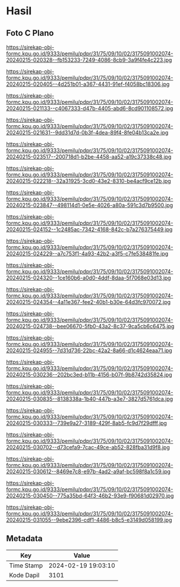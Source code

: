 # Hasil

## Foto C Plano

https://sirekap-obj-formc.kpu.go.id/9333/pemilu/pdpr/31/75/09/10/02/3175091002074-20240215-020328--fb153233-7249-4086-8cb9-3a9f4fe4c223.jpg

https://sirekap-obj-formc.kpu.go.id/9333/pemilu/pdpr/31/75/09/10/02/3175091002074-20240215-020405--4d251b01-a367-4431-91ef-f4058bc18306.jpg

https://sirekap-obj-formc.kpu.go.id/9333/pemilu/pdpr/31/75/09/10/02/3175091002074-20240215-021133--c4067333-d47b-4405-abd6-8cd901108572.jpg

https://sirekap-obj-formc.kpu.go.id/9333/pemilu/pdpr/31/75/09/10/02/3175091002074-20240215-021631--9dd31d7d-0b3f-4dea-89f4-8fe04b13ca2e.jpg

https://sirekap-obj-formc.kpu.go.id/9333/pemilu/pdpr/31/75/09/10/02/3175091002074-20240215-023517--200718d1-b2be-4458-aa52-a19c37338c48.jpg

https://sirekap-obj-formc.kpu.go.id/9333/pemilu/pdpr/31/75/09/10/02/3175091002074-20240215-022218--32a31925-3cd0-43e2-8310-be4acf9ce12b.jpg

https://sirekap-obj-formc.kpu.go.id/9333/pemilu/pdpr/31/75/09/10/02/3175091002074-20240215-023847--498114d1-0e5e-4026-a80a-591c3d7b9500.jpg

https://sirekap-obj-formc.kpu.go.id/9333/pemilu/pdpr/31/75/09/10/02/3175091002074-20240215-024152--1c2485ac-7342-4168-842c-b7a276375449.jpg

https://sirekap-obj-formc.kpu.go.id/9333/pemilu/pdpr/31/75/09/10/02/3175091002074-20240215-024229--a7c753f1-4a93-42b2-a3f5-c7fe538481fe.jpg

https://sirekap-obj-formc.kpu.go.id/9333/pemilu/pdpr/31/75/09/10/02/3175091002074-20240215-024320--1ce160b6-a0d0-4ddf-8daa-5f7068e03d13.jpg

https://sirekap-obj-formc.kpu.go.id/9333/pemilu/pdpr/31/75/09/10/02/3175091002074-20240215-024354--4a11e367-fee2-40b1-b30e-64d3fc970072.jpg

https://sirekap-obj-formc.kpu.go.id/9333/pemilu/pdpr/31/75/09/10/02/3175091002074-20240215-024738--bee06670-5fb0-43a2-8c37-9ca5cb6c6475.jpg

https://sirekap-obj-formc.kpu.go.id/9333/pemilu/pdpr/31/75/09/10/02/3175091002074-20240215-024955--7d31d736-22bc-42a2-8a66-d1c4624eaa71.jpg

https://sirekap-obj-formc.kpu.go.id/9333/pemilu/pdpr/31/75/09/10/02/3175091002074-20240215-030236--202bc3ed-b11b-4156-b07f-9b8742d35824.jpg

https://sirekap-obj-formc.kpu.go.id/9333/pemilu/pdpr/31/75/09/10/02/3175091002074-20240215-030835--8138338a-1b40-447b-a3e7-3827d5761dca.jpg

https://sirekap-obj-formc.kpu.go.id/9333/pemilu/pdpr/31/75/09/10/02/3175091002074-20240215-030333--739e9a27-3189-429f-8ab5-fc9d7f29dfff.jpg

https://sirekap-obj-formc.kpu.go.id/9333/pemilu/pdpr/31/75/09/10/02/3175091002074-20240215-030702--d73cefa9-7cac-49ce-ab52-828fba31d9f8.jpg

https://sirekap-obj-formc.kpu.go.id/9333/pemilu/pdpr/31/75/09/10/02/3175091002074-20240215-030612--8469e7c8-e97b-4ad2-a9af-bc598f8a1c59.jpg

https://sirekap-obj-formc.kpu.go.id/9333/pemilu/pdpr/31/75/09/10/02/3175091002074-20240215-030450--775a35bd-64f3-46b2-93e9-f90681d02970.jpg

https://sirekap-obj-formc.kpu.go.id/9333/pemilu/pdpr/31/75/09/10/02/3175091002074-20240215-031055--9ebe2396-cdf1-4486-b8c5-e3149d058199.jpg


## Metadata

| Key        | Value               |
| ---------- | ------------------- |
| Time Stamp | 2024-02-19 19:03:10 |
| Kode Dapil | 3101                |



